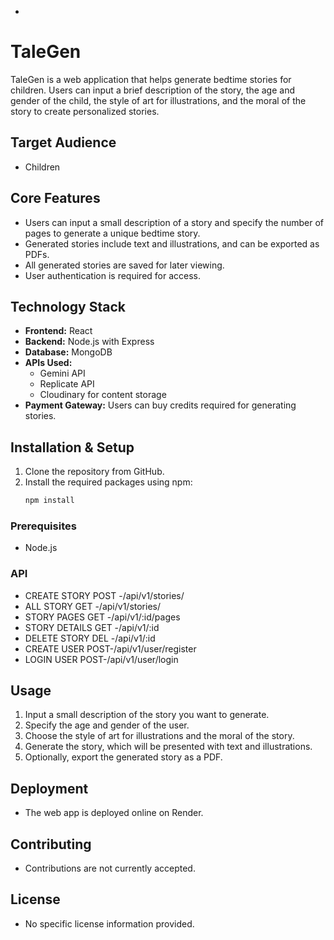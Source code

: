 -
# TaleGen

TaleGen is a web application that helps generate bedtime stories for children. Users can input a brief description of the story, the age and gender of the child, the style of art for illustrations, and the moral of the story to create personalized stories.

## Target Audience

- Children

## Core Features

- Users can input a small description of a story and specify the number of pages to generate a unique bedtime story.
- Generated stories include text and illustrations, and can be exported as PDFs.
- All generated stories are saved for later viewing.
- User authentication is required for access.

## Technology Stack

- **Frontend:** React
- **Backend:** Node.js with Express
- **Database:** MongoDB
- **APIs Used:** 
  - Gemini API
  - Replicate API
  - Cloudinary for content storage
- **Payment Gateway:** Users can buy credits required for generating stories.

## Installation & Setup

1. Clone the repository from GitHub.
2. Install the required packages using npm:
   ```bash
   npm install
   ```

### Prerequisites

- Node.js
### API 
- CREATE STORY    POST -/api/v1/stories/
- ALL STORY       GET -/api/v1/stories/
- STORY PAGES     GET -/api/v1/:id/pages
- STORY DETAILS   GET -/api/v1/:id
- DELETE STORY    DEL -/api/v1/:id
- CREATE USER     POST-/api/v1/user/register
- LOGIN USER      POST-/api/v1/user/login
## Usage

1. Input a small description of the story you want to generate.
2. Specify the age and gender of the user.
3. Choose the style of art for illustrations and the moral of the story.
4. Generate the story, which will be presented with text and illustrations.
5. Optionally, export the generated story as a PDF.

## Deployment

- The web app is deployed online on Render.

## Contributing

- Contributions are not currently accepted.

## License

- No specific license information provided.
